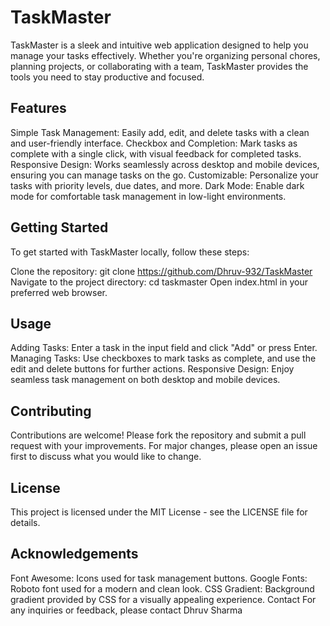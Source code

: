 # TaskMaster

TaskMaster is a sleek and intuitive web application designed to help you manage your tasks effectively. Whether you're organizing personal chores, planning projects, or collaborating with a team, TaskMaster provides the tools you need to stay productive and focused.

## Features
Simple Task Management: Easily add, edit, and delete tasks with a clean and user-friendly interface.
Checkbox and Completion: Mark tasks as complete with a single click, with visual feedback for completed tasks.
Responsive Design: Works seamlessly across desktop and mobile devices, ensuring you can manage tasks on the go.
Customizable: Personalize your tasks with priority levels, due dates, and more.
Dark Mode: Enable dark mode for comfortable task management in low-light environments.
## Getting Started
To get started with TaskMaster locally, follow these steps:

Clone the repository: git clone https://github.com/Dhruv-932/TaskMaster
Navigate to the project directory: cd taskmaster
Open index.html in your preferred web browser.
## Usage
Adding Tasks: Enter a task in the input field and click "Add" or press Enter.
Managing Tasks: Use checkboxes to mark tasks as complete, and use the edit and delete buttons for further actions.
Responsive Design: Enjoy seamless task management on both desktop and mobile devices.
## Contributing
Contributions are welcome! Please fork the repository and submit a pull request with your improvements. For major changes, please open an issue first to discuss what you would like to change.

## License
This project is licensed under the MIT License - see the LICENSE file for details.

## Acknowledgements
Font Awesome: Icons used for task management buttons.
Google Fonts: Roboto font used for a modern and clean look.
CSS Gradient: Background gradient provided by CSS for a visually appealing experience.
Contact
For any inquiries or feedback, please contact Dhruv Sharma
